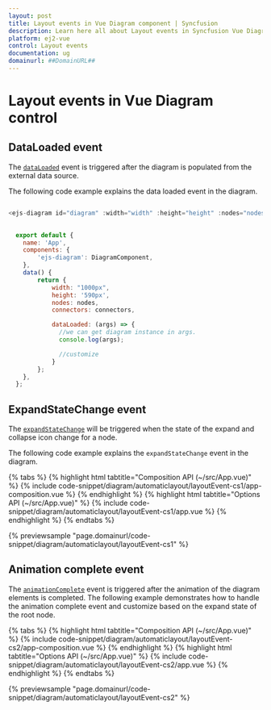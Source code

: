 ```yaml
---
layout: post
title: Layout events in Vue Diagram component | Syncfusion
description: Learn here all about Layout events in Syncfusion Vue Diagram component of Syncfusion Essential JS 2 and more.
platform: ej2-vue
control: Layout events
documentation: ug
domainurl: ##DomainURL##
---
```


# Layout events in Vue Diagram control

## DataLoaded event

The [`dataLoaded`](https://ej2.syncfusion.com/vue/documentation/api/diagram/iDataLoadedEventArgs/) event is triggered after the diagram is populated from the external data source.

The following code example explains the data loaded event in the diagram.

```javascript

<ejs-diagram id="diagram" :width="width" :height="height" :nodes="nodes" :connectors="connectors" :click="animationComplete"></ejs-diagram>
    

  export default {
    name: 'App',
    components: {
        'ejs-diagram': DiagramComponent,
    },
    data() {
        return {
            width: "1000px",
            height: '590px',
            nodes: nodes,
            connectors: connectors,

            dataLoaded: (args) => {
              //we can get diagram instance in args.
              console.log(args);

              //customize
            }
        };
    },
  };

```

## ExpandStateChange event

The [`expandStateChange`](https://ej2.syncfusion.com/vue/documentation/api/diagram/iExpandStateChangeEventArgs/) will be triggered when the state of the expand and collapse icon change for a node.

The following code example explains the `expandStateChange` event in the diagram.

{% tabs %}
{% highlight html tabtitle="Composition API (~/src/App.vue)" %}
{% include code-snippet/diagram/automaticlayout/layoutEvent-cs1/app-composition.vue %}
{% endhighlight %}
{% highlight html tabtitle="Options API (~/src/App.vue)" %}
{% include code-snippet/diagram/automaticlayout/layoutEvent-cs1/app.vue %}
{% endhighlight %}
{% endtabs %}
        
{% previewsample "page.domainurl/code-snippet/diagram/automaticlayout/layoutEvent-cs1" %}

## Animation complete event

The [`animationComplete`](https://ej2.syncfusion.com/vue/documentation/api/diagram/#animationcomplete) event is triggered after the animation of the diagram elements is completed. The following example demonstrates how to handle the animation complete event and customize based on the expand state of the root node.


{% tabs %}
{% highlight html tabtitle="Composition API (~/src/App.vue)" %}
{% include code-snippet/diagram/automaticlayout/layoutEvent-cs2/app-composition.vue %}
{% endhighlight %}
{% highlight html tabtitle="Options API (~/src/App.vue)" %}
{% include code-snippet/diagram/automaticlayout/layoutEvent-cs2/app.vue %}
{% endhighlight %}
{% endtabs %}
        
{% previewsample "page.domainurl/code-snippet/diagram/automaticlayout/layoutEvent-cs2" %}
